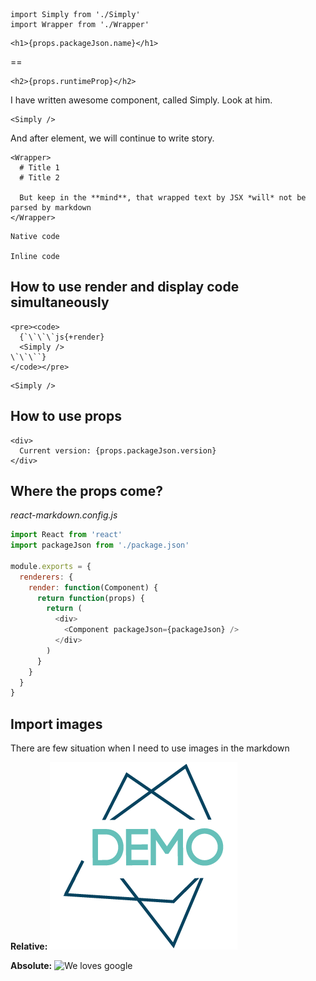 ```js{eval}
import Simply from './Simply'
import Wrapper from './Wrapper'
```

```js{render}
<h1>{props.packageJson.name}</h1>
```
==

```js{render}
<h2>{props.runtimeProp}</h2>
```
I have written awesome component, called Simply. Look at him.

```js{render}
<Simply />
```

And after element, we will continue to write story.

```js{render}
<Wrapper>
  # Title 1
  # Title 2

  But keep in the **mind**, that wrapped text by JSX *will* not be parsed by markdown
</Wrapper>
```


```js
Native code
```

`Inline code`

## How to use render and display code simultaneously

```js{render}
<pre><code>
  {`\`\`\`js{+render}
  <Simply />
\`\`\``}
</code></pre>
```


```js{+render}
<Simply />
```

## How to use props

```js{render}
<div>
  Current version: {props.packageJson.version}
</div>
```

## Where the props come?

*react-markdown.config.js*
```js
import React from 'react'
import packageJson from './package.json'

module.exports = {
  renderers: {
    render: function(Component) {
      return function(props) {
        return (
          <div>
            <Component packageJson={packageJson} />
          </div>
        )
      }
    }
  }
}

```

## Import images

There are few situation when I need to use images in the markdown

**Relative:**
![Demo](./demo.png)

**Absolute:**
![We loves google](https://www.google.ru/images/branding/googlelogo/2x/googlelogo_color_272x92dp.png)
